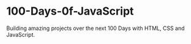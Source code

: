# 100-Days-0f-JavaScript
 Building amazing projects over the next 100 Days with HTML, CSS and JavaScript.

